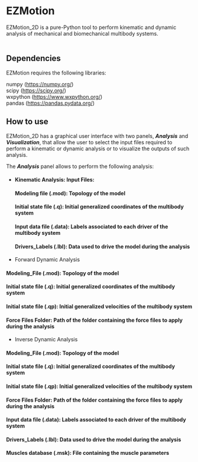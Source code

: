 # EZMotion
 
EZMotion_2D is a pure-Python tool to perform kinematic and dynamic analysis of mechanical and biomechanical multibody systems. <br>
<br>
## Dependencies

EZMotion requires the following libraries:

numpy (https://numpy.org/) <br>
scipy (https://scipy.org/) <br>
wxpython (https://www.wxpython.org/) <br>
pandas (https://pandas.pydata.org/)
<br>
## How to use

EZMotion_2D has a graphical user interface with two panels, ***Analysis*** and ***Visualization***, that allow the user to select the input files required to perform a kinematic or dynamic analysis or to visualize the outputs of such analysis. 

The ***Analysis*** panel allows to perform the following analysis: <br> 
* #### Kinematic Analysis: Input Files:   <br>
  #### Modeling file (.mod): Topology of the model
  #### Initial state file (.q): Initial generalized coordinates of the multibody system
  #### Input data file (.data): Labels associated to each driver of the multibody system
  #### Drivers_Labels (.lbl): Data used to drive the model during the analysis
      
* Forward Dynamic Analysis <br> 
#### Modeling_File (.mod): Topology of the model
#### Initial state file (.q): Initial generalized coordinates of the multibody system
#### Initial state file (.qp): Initial generalized velocities of the multibody system
#### Force Files Folder: Path of the folder containing the force files to apply during the analysis

* Inverse Dynamic Analysis <br> 
#### Modeling_File (.mod): Topology of the model
#### Initial state file (.q): Initial generalized coordinates of the multibody system
#### Initial state file (.qp): Initial generalized velocities of the multibody system
#### Force Files Folder: Path of the folder containing the force files to apply during the analysis
#### Input data file (.data): Labels associated to each driver of the multibody system
#### Drivers_Labels (.lbl): Data used to drive the model during the analysis
#### Muscles database (.msk): File containing the muscle parameters 


